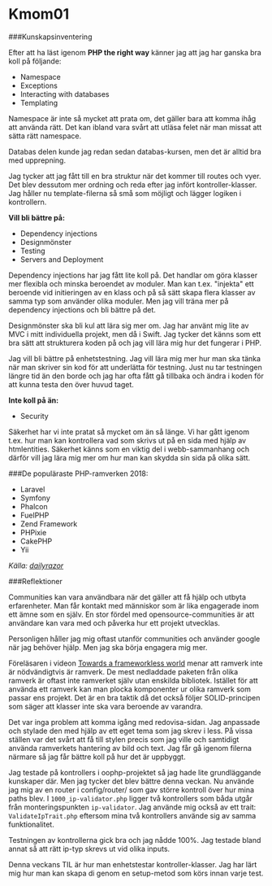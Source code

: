 ---
---
Kmom01
=========================
<!-- Gör din egen kunskapsinventering och se vilka delar du kan, vilka delar du behöver bli bättre på och vilka delar har du ännu inte koll på?

Gör din egen kunskapsinventering baserat på PHP The Right Way, berätta om dina styrkor och svagheter som du vill förstärka under kursen och det kommande året.
 -->
###Kunskapsinventering

Efter att ha läst igenom **PHP the right way** känner jag att jag har ganska bra koll på följande:

* Namespace
* Exceptions
* Interacting with databases
* Templating

Namespace är inte så mycket att prata om, det gäller bara att komma ihåg att använda rätt. Det kan ibland vara svårt att utläsa felet när man missat att sätta rätt namespace.

Databas delen kunde jag redan sedan databas-kursen, men det är alltid bra med upprepning.

Jag tycker att jag fått till en bra struktur när det kommer till routes och vyer. Det blev dessutom mer ordning och reda efter jag infört kontroller-klasser. Jag håller nu template-filerna så små som möjligt och lägger logiken i kontrollern.

**Vill bli bättre på:**

* Dependency injections
* Designmönster
* Testing
* Servers and Deployment

Dependency injections har jag fått lite koll på. Det handlar om göra klasser mer flexibla och minska beroendet av moduler. Man kan t.ex. "injekta" ett beroende vid initieringen av en klass och på så sätt skapa flera klasser av samma typ som använder olika moduler. Men jag vill träna mer på dependency injections och bli bättre på det.

Designmönster ska bli kul att lära sig mer om. Jag har använt mig lite av MVC i mitt individuella projekt, men då i Swift. Jag tycker det känns som ett bra sätt att strukturera koden på och jag vill lära mig hur det fungerar i PHP.

Jag vill bli bättre på enhetstestning. Jag vill lära mig mer hur man ska tänka när man skriver sin kod för att underlätta för testning. Just nu tar testningen längre tid än den borde och jag har ofta fått gå tillbaka och ändra i koden för att kunna testa den över huvud taget.

**Inte koll på än:**

* Security

Säkerhet har vi inte pratat så mycket om än så länge. Vi har gått igenom t.ex. hur man kan kontrollera vad som skrivs ut på en sida med hjälp av htmlentities. Säkerhet känns som en viktig del i webb-sammanhang och därför vill jag lära mig mer om hur man kan skydda sin sida på olika sätt.



<!-- Vilket blev resultatet från din mini-undersökning om vilka ramverk som för närvarande är mest populära inom PHP (ange källa var du fann informationen)? -->
###De populäraste PHP-ramverken 2018:

* Laravel
* Symfony
* Phalcon
* FuelPHP
* Zend Framework
* PHPixie
* CakePHP
* Yii

*Källa: [dailyrazor](https://www.dailyrazor.com/blog/best-php-frameworks/)*

###Reflektioner

<!-- Berätta om din syn/erfarenhet generellt kring communities och specifikt communities inom opensource och programmeringsdomänen. -->
Communities kan vara användbara när det gäller att få hjälp och utbyta erfarenheter. Man får kontakt med människor som är lika engagerade inom ett ämne som en själv. En stor fördel med opensource-communities är att användare kan vara med och påverka hur ett projekt utvecklas.

Personligen håller jag mig oftast utanför communities och använder google när jag behöver hjälp. Men jag ska börja engagera mig mer.

<!-- Vad tror du om begreppet “en ramverkslös värld” som framfördes i videon? -->
Föreläsaren i videon [Towards a frameworkless world](https://www.youtube.com/watch?v=aFhwnjFF96I) menar att ramverk inte är nödvändigtvis är ramverk. De mest nedladdade paketen från olika ramverk är oftast inte ramverket själv utan enskilda bibliotek. Istället för att använda ett ramverk kan man plocka komponenter ur olika ramverk som passar ens projekt. Det är en bra taktik då det också följer SOLID-principen som säger att klasser inte ska vara beroende av varandra.

<!-- Hur gick det att komma igång med din redovisa-sida? -->
Det var inga problem att komma igång med redovisa-sidan. Jag anpassade och stylade den med hjälp av ett eget tema som jag skrev i less. På vissa ställen var det svårt att få till stylen precis som jag ville och samtidigt använda ramverkets hantering av bild och text. Jag får gå igenom filerna närmare så jag får bättre koll på hur det är uppbyggt.

<!-- Några funderingar kring arbetet med din kontroller? -->
Jag testade på kontrollers i oophp-projektet så jag hade lite grundläggande kunskaper där. Men jag tycker det blev bättre denna veckan. Nu använde jag mig av en router i config/router/ som gav större kontroll över hur mina paths blev. I `1000_ip-validator.php` ligger två kontrollers som båda utgår från monteringspunkten `ip-validator`. Jag använde mig också av ett trait: `ValidateIpTrait.php` eftersom mina två kontrollers använde sig av samma funktionalitet.

Testningen av kontrollerna gick bra och jag nådde 100%. Jag testade bland annat så att rätt ip-typ skrevs ut vid olika inputs.


<!-- Vilken är din TIL för detta kmom? -->
Denna veckans TIL är hur man enhetstestar kontroller-klasser. Jag har lärt mig hur man kan skapa di genom en setup-metod som körs innan varje test.
